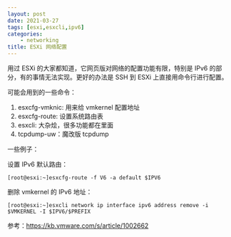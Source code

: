 ```yaml
---
layout: post
date: 2021-03-27
tags: [esxi,esxcli,ipv6]
categories:
    - networking
title: ESXi 网络配置
---
```


用过 ESXi 的大家都知道，它网页版对网络的配置功能有限，特别是 IPv6 的部分，有的事情无法实现。更好的办法是 SSH 到 ESXi 上直接用命令行进行配置。

可能会用到的一些命令：

1. esxcfg-vmknic: 用来给 vmkernel 配置地址
2. esxcfg-route: 设置系统路由表
3. esxcli: 大杂烩，很多功能都在里面
4. tcpdump-uw：魔改版 tcpdump

一些例子：

设置 IPv6 默认路由：

```shell
[root@esxi:~]esxcfg-route -f V6 -a default $IPV6
```

删除 vmkernel 的 IPv6 地址：

```shell
[root@esxi:~]esxcli network ip interface ipv6 address remove -i $VMKERNEL -I $IPV6/$PREFIX
```


参考：https://kb.vmware.com/s/article/1002662